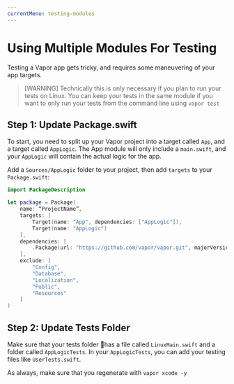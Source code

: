 ```yaml
---
currentMenu: testing-modules
---
```


# Using Multiple Modules For Testing

Testing a Vapor app gets tricky, and requires some maneuvering of your app targets.

> [WARNING] Technically this is only necessary if you plan to run your tests on Linux. You can keep your tests in the same module if you want to only run your tests from the command line using `vapor test`

## **Step 1:** Update Package.swift

To start, you need to split up your Vapor project into a target called `App`, and a target called `AppLogic`. The App module will only include a `main.swift`, and your `AppLogic` will contain the actual logic for the app.

Add a `Sources/AppLogic` folder to your project, then add `targets` to your `Package.swift`:

```swift
import PackageDescription

let package = Package(
    name: “ProjectName”,
    targets: [
        Target(name: "App", dependencies: ["AppLogic"]),
        Target(name: "AppLogic")
    ],
    dependencies: [
        .Package(url: "https://github.com/vapor/vapor.git", majorVersion: 1, minor: 3)
    ],
    exclude: [
        "Config",
        "Database",
        "Localization",
        "Public",
        "Resources"
    ]
)
```

## **Step 2:** Update Tests Folder

Make sure that your tests folder has a file called `LinuxMain.swift` and a folder called `AppLogicTests`. In your `AppLogicTests`, you can add your testing files like `UserTests.swift`.

As always, make sure that you regenerate with `vapor xcode -y`
